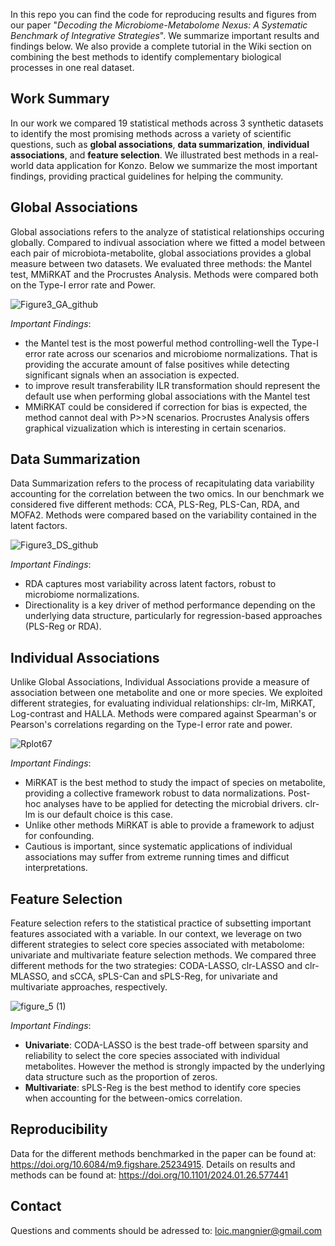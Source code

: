 In this repo you can find the code for reproducing results and figures from our paper "*Decoding the Microbiome-Metabolome Nexus: A Systematic Benchmark of Integrative Strategies*". We summarize important results and findings below. We also provide a complete tutorial in the Wiki section on combining the best methods to identify complementary biological processes in one real dataset. 


## Work Summary
In our work we compared 19 statistical methods across 3 synthetic datasets to identify the most promising methods across a variety of scientific questions, such as **global associations**, **data summarization**, **individual associations**, and **feature selection**. We illustrated best methods in a real-world data application for Konzo. Below we summarize the most important findings, providing practical guidelines for helping the community.

## Global Associations

Global associations refers to the analyze of statistical relationships occuring globally. Compared to indivual association where we fitted a model between each pair of microbiota-metabolite, global associations provides a global measure between two datasets. We evaluated three methods: the Mantel test, MMiRKAT and the Procrustes Analysis. 
Methods were compared both on the Type-I error rate and Power. 


![Figure3_GA_github](https://github.com/user-attachments/assets/ba97f958-1005-42c0-9ec7-1fbe8692a744)

*Important Findings*:
- the Mantel test is the most powerful method controlling-well the Type-I error rate across our scenarios and microbiome normalizations. That is providing the accurate amount of false positives while detecting significant signals when an association is expected. 
- to improve result transferability ILR transformation should represent the default use when performing global associations with the Mantel test
- MMiRKAT could be considered if correction for bias is expected, the method cannot deal with P>>N scenarios. Procrustes Analysis offers graphical vizualization which is interesting in certain scenarios.

## Data Summarization

Data Summarization refers to the process of recapitulating data variability accounting for the correlation between the two omics. In our benchmark we considered five different methods: CCA, PLS-Reg, PLS-Can, RDA, and MOFA2. Methods were compared based on the variability contained in the latent factors. 

![Figure3_DS_github](https://github.com/user-attachments/assets/552bf666-d982-43f5-94b7-f31ae2dd7fde)

*Important Findings*:
- RDA captures most variability across latent factors, robust to microbiome normalizations.
- Directionality is a key driver of method performance depending on the underlying data structure, particularly for regression-based approaches (PLS-Reg or RDA). 

## Individual Associations

Unlike Global Associations, Individual Associations provide a measure of association between one metabolite and one or more species. We exploited different strategies, for evaluating individual relationships: clr-lm, MiRKAT, Log-contrast and HALLA. Methods were compared against Spearman's or Pearson's correlations regarding on the Type-I error rate and power.

![Rplot67](https://github.com/user-attachments/assets/ef0c8107-bc57-40fe-8b4c-7d4d82b4a5fe)

*Important Findings*:
- MiRKAT is the best method to study the impact of species on metabolite, providing a collective framework robust to data normalizations. Post-hoc analyses have to be applied for detecting the microbial drivers. clr-lm is our default choice is this case.
- Unlike other methods MiRKAT is able to provide a framework to adjust for confounding.
- Cautious is important, since systematic applications of individual associations may suffer from extreme running times and difficut interpretations.  

## Feature Selection 

Feature selection refers to the statistical practice of subsetting important features associated with a variable. In our context, we leverage on two different strategies to select core species associated with metabolome: univariate and multivariate feature selection methods. We compared three different methods for the two strategies: CODA-LASSO, clr-LASSO and clr-MLASSO, and sCCA, sPLS-Can and sPLS-Reg, for univariate and multivariate approaches, respectively.

![figure_5 (1)](https://github.com/user-attachments/assets/f04ab27d-6e91-40da-9517-28f0d9b5c2c8)



*Important Findings*:
- **Univariate**: CODA-LASSO is the best trade-off between sparsity and reliability to select the core species associated with individual metabolites. However the method is strongly impacted by the underlying data structure such as the proportion of zeros.
- **Multivariate**: sPLS-Reg is the best method to identify core species when accounting for the between-omics correlation.



## Reproducibility 
Data for the different methods benchmarked in the paper can be found at: https://doi.org/10.6084/m9.figshare.25234915. 
Details on results and methods can be found at: https://doi.org/10.1101/2024.01.26.577441

## Contact

Questions and comments should be adressed to: loic.mangnier@gmail.com

